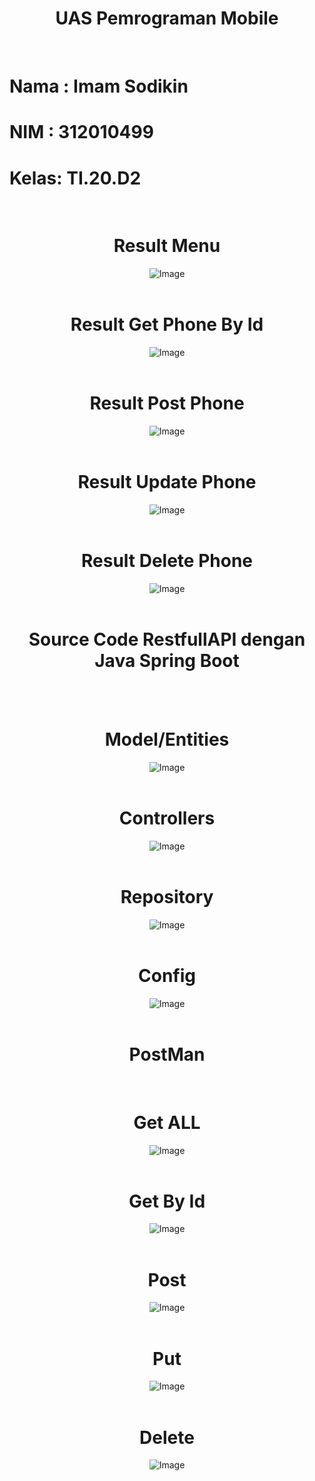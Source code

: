 <div align="center">
  <h1>UAS Pemrograman Mobile</h1>
  <br>
</div>

<div align="left">
  <h1>Nama : Imam Sodikin</h1>
  <h1>NIM  : 312010499</h1>
  <h1>Kelas: TI.20.D2</h1>
</div>

<div align="center">
  <br>
  <h1>Result Menu</h1>
  <img src="main.jpg" alt="Image">
</div>

<div align="center">
  <br>
  <h1>Result Get Phone By Id</h1>
  <img src="result get phone by id.jpg" alt="Image">
</div>

<div align="center">
  <br>
  <h1>Result Post Phone</h1>
  <img src="result create phone.jpg" alt="Image">
</div>

<div align="center">
  <br>
  <h1>Result Update Phone</h1>
  <img src="result update phone.jpg" alt="Image">
</div>

<div align="center">
  <br>
  <h1>Result Delete Phone</h1>
  <img src="result delete phone by id.jpg" alt="Image">
</div>

<div align="center">
  <br>
  <h1>Source Code RestfullAPI dengan Java Spring Boot</h1>
  <br>
</div>

<div align="center">
  <br>
  <h1>Model/Entities</h1>
  <img src="model.png" alt="Image">
</div>

<div align="center">
  <br>
  <h1>Controllers</h1>
  <img src="controllers.png" alt="Image">
</div>

<div align="center">
  <br>
  <h1>Repository</h1>
  <img src="repository.png" alt="Image">
</div>

<div align="center">
  <br>
  <h1>Config</h1>
  <img src="config.png" alt="Image">
</div>


<div align="center">
  <br>
  <h1>PostMan</h1>
</div>

<div align="center">
  <br>
  <h1>Get ALL</h1>
  <img src="get all.png" alt="Image">
</div>

<div align="center">
  <br>
  <h1>Get By Id</h1>
  <img src="get By Id.png" alt="Image">
</div>

<div align="center">
  <br>
  <h1>Post</h1>
  <img src="post.png" alt="Image">
</div>

<div align="center">
  <br>
  <h1>Put</h1>
  <img src="put.png" alt="Image">
</div>

<div align="center">
  <br>
  <h1>Delete</h1>
  <img src="delete.png" alt="Image">
</div>



